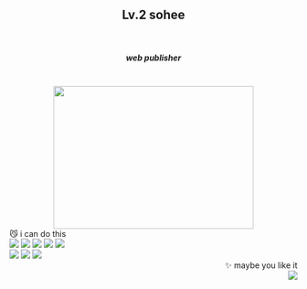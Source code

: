 <div align="center">
 <h2>Lv.2 sohee</h2><br>
 <h5>web publisher</h5><br>
</div>

<div align="center">
 <img src="https://user-images.githubusercontent.com/80902808/165100451-46211fa5-4a9b-4ccf-a1bc-a2681d2682ff.gif" width="350" height="250"/>
</div>

<div align="left">
 😼 i can do this<br>
 <img src="https://img.shields.io/badge/html5-cdc1b4?style=flat-square&logo=HTML5&logoColor=white"/>
 <img src="https://img.shields.io/badge/css3-cdc1b4?style=flat-square&logo=CSS3&logoColor=white"/>
 <img src="https://img.shields.io/badge/sass-cdc1b4?style=flat-square&logo=Sass&logoColor=white"/>
 <img src="https://img.shields.io/badge/JavaScript-cdc1b4?style=flat-square&logo=JavaScript&logoColor=white"/>
 <img src="https://img.shields.io/badge/jQuery-cdc1b4?style=flat-square&logo=jQuery&logoColor=white"/><br>
 <img src="https://img.shields.io/badge/Photoshop-cdc1b4?style=flat-square&logo=AdobePhotoshop&logoColor=white"/>
 <img src="https://img.shields.io/badge/Illustrator-cdc1b4?style=flat-square&logo=AdobeIllustrator&logoColor=white"/>
 <img src="https://img.shields.io/badge/Figma-cdc1b4?style=flat-square&logo=Figma&logoColor=white"/>

</div>

<div align="right">
✨ maybe you like it<br>
  <a href="https://instagram.com/cotton_a_kid?utm_medium=copy_link">
   <img src="https://img.shields.io/badge/Instagram-F08705?style=flat-square&logo=Instagram&logoColor=white"/>
  </a>
</div>
